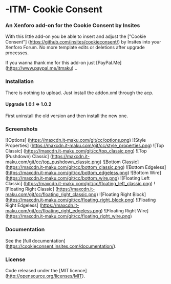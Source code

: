 # -ITM- Cookie Consent
### An Xenforo add-on for the Cookie Consent by Insites

With this little add-on you be able to insert and adjust the ["Cookie Consent"] (https://github.com/insites/cookieconsent/) by Insites into your Xenforo Forum. No more template edits or deletions after upgrade processes.

If you wanna thank me for this add-on just [PayPal.Me] (https://www.paypal.me/itmaku) ..

### Installation

There is nothing to upload. Just install the addon.xml through the acp.

#### Upgrade 1.0.1 => 1.0.2

First uninstall the old version and then install the new one.

### Screenshots

![Options] (https://maxcdn.it-maku.com/git/cc/options.png)
![Style Properties] (https://maxcdn.it-maku.com/git/cc/style_properties.png)
![Top Classic] (https://maxcdn.it-maku.com/git/cc/top_classic.png)
![Top (Pushdown) Classic] (https://maxcdn.it-maku.com/git/cc/top_pushdown_classic.png)
![Bottom Classic] (https://maxcdn.it-maku.com/git/cc/bottom_classic.png)
![Bottom Edgeless] (https://maxcdn.it-maku.com/git/cc/bottom_edgeless.png)
![Bottom Wire] (https://maxcdn.it-maku.com/git/cc/bottom_wire.png)
![Floating Left Classic] (https://maxcdn.it-maku.com/git/cc/floating_left_classic.png)
![Floating Right Classic] (https://maxcdn.it-maku.com/git/cc/floating_right_classic.png)
![Floating Right Block] (https://maxcdn.it-maku.com/git/cc/floating_right_block.png)
![Floating Right Edgeless] (https://maxcdn.it-maku.com/git/cc/floating_right_edgeless.png)
![Floating Right Wire] (https://maxcdn.it-maku.com/git/cc/floating_right_wire.png)

### Documentation 

See the [full documentation] (https://cookieconsent.insites.com/documentation/).

### License

Code released under the [MIT licence] (http://opensource.org/licenses/MIT).
